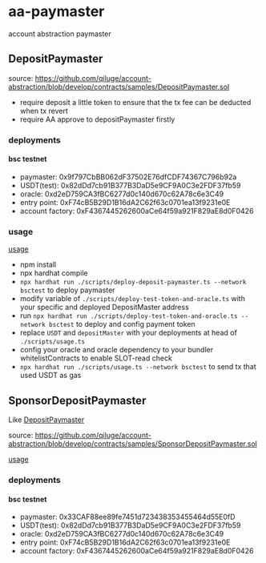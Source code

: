# aa-paymaster

account abstraction paymaster

## DepositPaymaster

source: https://github.com/qiluge/account-abstraction/blob/develop/contracts/samples/DepositPaymaster.sol

- require deposit a little token to ensure that the tx fee can be deducted when tx revert
- require AA approve to depositPaymaster firstly

### deployments

#### bsc testnet

- paymaster: 0x9f797CbBB062dF37502E76dfCDF74367C796b92a
- USDT(test): 0x82dDd7cb91B377B3DaD5e9CF9A0C3e2FDF37fb59
- oracle: 0xd2eD759CA3fBC6277d0c140d670c62A78c6e3C49
- entry point: 0xF74cB5B29D1B16dA2C62f63c0701ea13f9231e0E
- account factory: 0xF4367445262600aCe64f59a921F829aE8d0F0426

### usage

[usage](./scripts/usage.ts)

- npm install
- npx hardhat compile
- `npx hardhat run ./scripts/deploy-deposit-paymaster.ts --network bsctest` to deploy paymaster
- modify variable of `./scripts/deploy-test-token-and-oracle.ts` with your specific and deployed DepositMaster address
- run `npx hardhat run ./scripts/deploy-test-token-and-oracle.ts --network bsctest` to deploy and config payment token
- replace `USDT` and `depositMaster` with your deployments at head of `./scripts/usage.ts`
- config your oracle and oracle dependency to your bundler whitelistContracts to enable SLOT-read check
- `npx hardhat run ./scripts/usage.ts --network bsctest` to send tx that used USDT as gas

## SponsorDepositPaymaster

Like [DepositPaymaster](#depositpaymaster)

source: https://github.com/qiluge/account-abstraction/blob/develop/contracts/samples/SponsorDepositPaymaster.sol

[usage](./scripts/sponsor-paymaster-usage.ts)

### deployments

#### bsc testnet

- paymaster: 0x33CAF88ee89fe7451d723438353455464d55E0fD
- USDT(test): 0x82dDd7cb91B377B3DaD5e9CF9A0C3e2FDF37fb59
- oracle: 0xd2eD759CA3fBC6277d0c140d670c62A78c6e3C49
- entry point: 0xF74cB5B29D1B16dA2C62f63c0701ea13f9231e0E
- account factory: 0xF4367445262600aCe64f59a921F829aE8d0F0426

